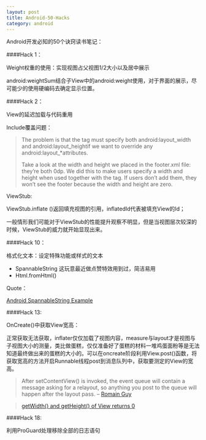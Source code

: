 ```yaml
---
layout: post
title: Android-50-Hacks
category: android
---
```


Android开发必知的50个诀窍读书笔记：

####Hack 1：

Weight权重的使用：实现视图占父视图1/2大小以及居中展示

android:weightSum结合子View中的android:weight使用，对于界面的展示，尽可能少的使用硬编码去确定显示位置。

####Hack 2：

View的延迟加载与代码重用

Include覆盖问题：

> The problem  is  that  the  <include  /> tag  must  specify  both  android:layout_width and 
android:layout_heightif we want to override any android:layout_*attributes. 
> 
> Take a look at the width and height we placed in the footer.xml file: they’re both 0dp. We  did  this to make  users  specify a  width and height when  used  together  with  the <include />tag. If users don’t add them, they won’t see the footer because the width and height are zero.     
> 
ViewStub:

ViewStub.inflate ()返回填充视图的引用，inflatedId代表被填充View的Id；

一般情形我们可能对于ViewStub的性能提升观察不明显，但是当视图层次较深的时候，ViewStub的威力就开始显现出来。  









####Hack 10：

格式化文本：设定特殊功能或样式的文本

*  SpannableString 这玩意最近做点赞特效用到过，简洁易用     
*  Html.fromHtml()

Quote：

[Android SpannableString Example](http://androidcocktail.blogspot.jp/2014/03/android-spannablestring-example.html)




####Hack 13:

OnCreate()中获取View宽高：

正常获取无法获取，inflater仅仅加载了视图内容，measure与layout才是视图与子视图大小的测量，类比做蛋糕，仅仅准备好了蛋糕的材料一堆鸡蛋面粉等是无法知道最终做出来的蛋糕的大小的。可以在oncreate阶段利用View.post()函数，将获取宽高的方法开启Runnable线程post到消息队列中，获取要测定的View的宽高。

> After setContentView() is invoked, the event queue will contain a message asking for a relayout, so anything you post to the queue will happen after the layout pass. –  [Romain Guy](http://stackoverflow.com/questions/3602026/linearlayout-height-in-oncreate-is-0/3602144#3602144) 

> [getWidth() and getHeight() of View returns 0](http://stackoverflow.com/questions/3591784/getwidth-and-getheight-of-view-returns-0)













####Hack 18:

利用ProGuard处理移除全部的日志语句

